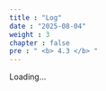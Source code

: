 ```yaml
---
title : "Log"
date : "2025-08-04"
weight : 3
chapter : false
pre : " <b> 4.3 </b> "
---
```


Loading...
